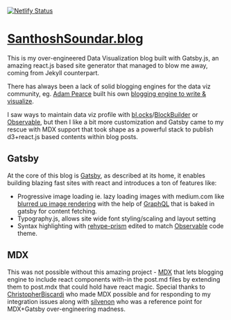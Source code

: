 [![Netlify Status](https://api.netlify.com/api/v1/badges/1c6dc027-9ff6-4e0f-ad19-b4cdf1316661/deploy-status)](https://app.netlify.com/sites/serene-austin-346756/deploys)

# [SanthoshSoundar.blog](https://santhoshsoundar.blog/)
This is my over-engineered Data Visualization blog built with Gatsby.js, an amazing react.js based site generator that managed to blow me away, coming from Jekyll counterpart. 

There has always been a lack of solid blogging engines for the data viz community, eg. [Adam Pearce](https://twitter.com/adamrpearce) built his own [blogging engine to write & visualize](https://roadtolarissa.com/literate-blogging/).

I saw ways to maintain data viz profile with [bl.ocks](https://bl.ocks.org/)/[BlockBuilder](https://blockbuilder.org/search) or [Observable](https://beta.observablehq.com/), but then I like a bit more customization and Gatsby came to my rescue with MDX support that took shape as a powerful stack to publish d3+react.js based contents within blog posts. 

## Gatsby
At the core of this blog is [Gatsby](https://next.gatsbyjs.org/), as described at its home, it enables building blazing fast sites with react and introduces a ton of features like:
- Progressive image loading ie. lazy loading images with medium.com like [blurred up image rendering](https://codebushi.com/using-gatsby-image/) with the help of [GraphQL](https://graphql.org/) that is baked in gatsby for content fetching.
- Typography.js, allows site wide font styling/scaling and layout setting 
- Syntax highlighting with [rehype-prism](https://github.com/mapbox/rehype-prism/blob/master/index.js) edited to match [Observable](https://beta.observablehq.com/) code theme. 


## MDX
This was not possible without this amazing project - [MDX](https://mdxjs.com/) that lets blogging engine to include react components with-in the post.md files by extending them to post.mdx that could hold have react magic. Special thanks to [ChristopherBiscardi](https://github.com/ChristopherBiscardi) who made MDX possible and for responding to my integration issues along with [silvenon](https://github.com/silvenon) who was a reference point for MDX+Gatsby over-engineering madness. 
